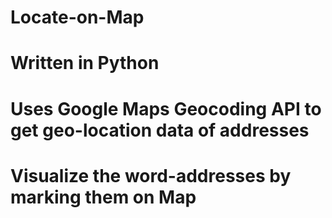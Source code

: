 # Locate-on-Map
# Written in Python
# Uses Google Maps Geocoding API to get geo-location data of addresses
# Visualize the word-addresses by marking them on Map
